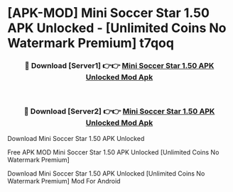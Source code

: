 # [APK-MOD] Mini Soccer Star 1.50 APK Unlocked - [Unlimited Coins No Watermark Premium] t7qoq



<div align="center">
<h3>🔴 Download [Server1] 👉👉 <a href="https://momento.my/?title=Mini_Soccer_Star_1.50_APK_Unlocked">Mini Soccer Star 1.50 APK Unlocked Mod Apk</a></h3><br>

<h3>🔴 Download [Server2] 👉👉 <a href="https://momento.my/?title=Mini_Soccer_Star_1.50_APK_Unlocked">Mini Soccer Star 1.50 APK Unlocked Mod Apk</a></h3>
</div>



Download Mini Soccer Star 1.50 APK Unlocked 

Free APK MOD Mini Soccer Star 1.50 APK Unlocked [Unlimited Coins No Watermark Premium]

Download Mini Soccer Star 1.50 APK Unlocked [Unlimited Coins No Watermark Premium] Mod For Android
